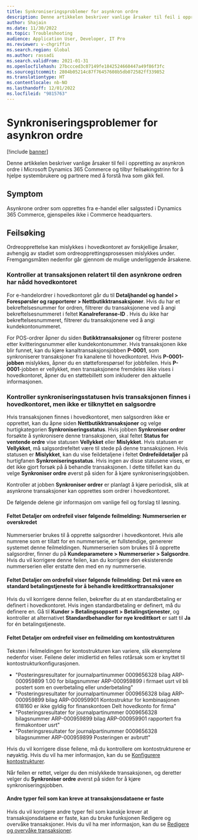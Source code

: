 ```yaml
---
title: Synkroniseringsproblemer for asynkron ordre
description: Denne artikkelen beskriver vanlige årsaker til feil i oppretting av asynkron ordre i Microsoft Dynamics 365 Commerce og tilbyr feilsøkingstrinn for å hjelpe systembrukere og partnere med å forstå hva som gikk feil.
author: Shajain
ms.date: 11/30/2022
ms.topic: Troubleshooting
audience: Application User, Developer, IT Pro
ms.reviewer: v-chgriffin
ms.search.region: Global
ms.author: rassadi
ms.search.validFrom: 2021-01-31
ms.openlocfilehash: 27bccced3c07149fe1842524660447a49f86f3fc
ms.sourcegitcommit: 2804b05214c87f76457608b5db072582ff339852
ms.translationtype: HT
ms.contentlocale: nb-NO
ms.lasthandoff: 12/01/2022
ms.locfileid: "9815763"
---
```

# <a name="asynchronous-order-synchronization-issues"></a>Synkroniseringsproblemer for asynkron ordre

[!include [banner](../../includes/banner.md)]

Denne artikkelen beskriver vanlige årsaker til feil i oppretting av asynkron ordre i Microsoft Dynamics 365 Commerce og tilbyr feilsøkingstrinn for å hjelpe systembrukere og partnere med å forstå hva som gikk feil.

## <a name="symptom"></a>Symptom

Asynkrone ordrer som opprettes fra e-handel eller salgssted i Dynamics 365 Commerce, gjenspeiles ikke i Commerce headquarters.

## <a name="troubleshooting"></a>Feilsøking

Ordreopprettelse kan mislykkes i hovedkontoret av forskjellige årsaker, avhengig av stadiet som ordreopprettingsprosessen mislykkes under. Fremgangsmåten nedenfor går gjennom de mulige underliggende årsakene.

### <a name="validate-that-the-transaction-related-to-the-asynchronous-order-has-reached-headquarters"></a>Kontroller at transaksjonen relatert til den asynkrone ordren har nådd hovedkontoret

For e-handelordrer i hovedkontoret går du til **Detaljhandel og handel \> Forespørsler og rapporterer \> Nettbutikktransaksjoner**. Hvis du har et bekreftelsesnummer for ordren, filtrerer du transaksjonene ved å angi bekreftelsesnummeret i feltet **Kanalreferanse-ID** . Hvis du ikke har bekreftelsesnummeret, filtrerer du transaksjonene ved å angi kundekontonummeret.

For POS-ordrer åpner du siden **Butikktransaksjoner** og filtrerer postene etter kvitteringsnummer eller kundekontonummer. Hvis transaksjonen ikke blir funnet, kan du kjøre kanaltransaksjonsjobben **P-0001**, som synkroniserer transaksjoner fra kanalene til hovedkontoret. Hvis **P-0001-jobben** mislykkes, åpner du en støtteforespørsel for jobbfeilen. Hvis **P-0001**-jobben er vellykket, men transaksjonene fremdeles ikke vises i hovedkontoret, åpner du en støttebillett som inkluderer den aktuelle informasjonen.
 
### <a name="check-the-synchronization-status-if-the-transaction-is-present-in-headquarters-but-isnt-linked-with-a-sales-order"></a>Kontroller synkroniseringsstatusen hvis transaksjonen finnes i hovedkontoret, men ikke er tilknyttet en salgsordre

Hvis transaksjonen finnes i hovedkontoret, men salgsordren ikke er opprettet, kan du åpne siden **Nettbutikktransaksjoner** og velge hurtigkategorien **Synkroniseringsstatus**. Hvis jobben **Synkroniser ordrer** forsøkte å synkronisere denne transaksjonen, skal feltet **Status for ventende ordre** vise statusen **Vellykket** eller **Mislykket**. Hvis statusen er **Vellykket**, må salgsordrefeltet være til stede på denne transaksjonen. Hvis statusen er **Mislykket**, kan du vise feildetaljene i feltet **Ordrefeildetaljer** på hurtigfanen **Synkroniseringsstatus**. Hvis ingen av disse statusene vises, er det ikke gjort forsøk på å behandle transaksjonen. I dette tilfellet kan du velge **Synkroniser ordre** øverst på siden for å kjøre synkroniseringsjobben.

Kontroller at jobben **Synkroniser ordrer** er planlagt å kjøre periodisk, slik at asynkrone transaksjoner kan opprettes som ordrer i hovedkontoret.

De følgende delene gir informasjon om vanlige feil og forslag til løsning.

#### <a name="the-order-error-details-field-shows-the-following-error-message-number-sequence-has-been-exceeded"></a>Feltet Detaljer om ordrefeil viser følgende feilmelding: Nummerserien er overskredet

Nummerserier brukes til å opprette salgsordrer i hovedkontoret. Hvis alle numrene som er tillatt for en nummerserie, er fullstendige, genererer systemet denne feilmeldingen. Nummerserien som brukes til å opprette salgsordrer, finner du på **Kundeparametere \> Nummerserier \> Salgsordre**. Hvis du vil korrigere denne feilen, kan du korrigere den eksisterende nummerserien eller erstatte den med en ny nummerserie.

#### <a name="the-order-error-details-field-shows-the-following-error-message-there-must-be-a-default-payment-service-to-process-credit-card-transactions"></a>Feltet Detaljer om ordrefeil viser følgende feilmelding: Det må være en standard betalingstjeneste for å behandle kredittkorttransaksjoner

Hvis du vil korrigere denne feilen, bekrefter du at en standardbetaling er definert i hovedkontoret. Hvis ingen standardbetaling er definert, må du definere en. Gå til **Kunder \> Betalingsoppsett \> Betalingstjenester**, og kontroller at alternativet **Standardbehandler for nye kredittkort** er satt til **Ja** for én betalingstjeneste.
    
#### <a name="the-order-error-details-field-shows-an-account-structure-error-message"></a>Feltet Detaljer om ordrefeil viser en feilmelding om kontostrukturen

Teksten i feilmeldingen for kontostrukturen kan variere, slik eksemplene nedenfor viser. Feilene deler imidlertid en felles rotårsak som er knyttet til kontostrukturkonfigurasjonen.

- "Posteringsresultater for journalpartinummer 0009656328 bilag ARP-000959899 1.00 for bilagsnummer ARP-000959899 i firmaet usrt vil bli postert som en overbetaling eller underbetaling"
- "Posteringsresultater for journalpartinummer 0009656328 bilag ARP-000959899 bilag ARP-000959901 Kontostruktur for kombinasjonen 618160 er ikke gyldig for finanskontoen Delt hovedkonto for firma"
- "Posteringsresultater for journalpartinummer 0009656328 bilagsnummer ARP-000959899 bilag ARP-000959901 rapportert fra firmakontoer usrt"
- "Posteringsresultater for journalpartinummer 0009656328 bilagsnummer ARP-000959899 Posteringen er avbrutt"
    
Hvis du vil korrigere disse feilene, må du kontrollere om kontostrukturene er nøyaktig. Hvis du vil ha mer informasjon, kan du se [Konfigurere kontostrukturer](/dynamics365/finance/general-ledger/configure-account-structures).
    
Når feilen er rettet, velger du den mislykkede transaksjonen, og deretter velger du **Synkroniser ordre** øverst på siden for å kjøre synkroniseringsjobben.
    
#### <a name="other-types-of-errors-that-might-require-the-transaction-data-to-be-fixed"></a>Andre typer feil som kan kreve at transaksjonsdataene er faste

Hvis du vil korrigere andre typer feil som kanskje krever at transaksjonsdataene er faste, kan du bruke funksjonen Redigere og overvåke transaksjoner. Hvis du vil ha mer informasjon, kan du se [Redigere og overvåke transaksjoner](../edit-order-trans.md).
